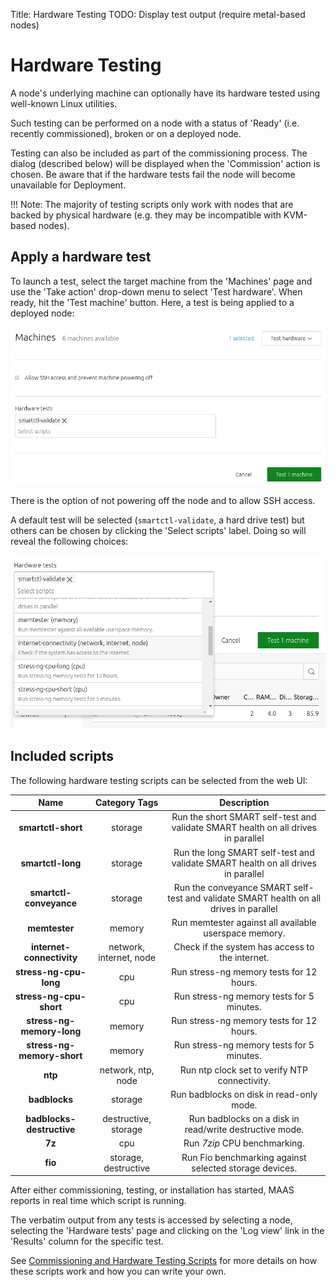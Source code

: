 Title: Hardware Testing
TODO:  Display test output (require metal-based nodes)


# Hardware Testing

A node's underlying machine can optionally have its hardware tested using
well-known Linux utilities.

Such testing can be performed on a node with a status of 'Ready' (i.e. recently
commissioned), broken or on a deployed node.

Testing can also be included as part of the commissioning process. The dialog
(described below) will be displayed when the 'Commission' action is chosen. Be
aware that if the hardware tests fail the node will become unavailable for
Deployment.

!!! Note: 
    The majority of testing scripts only work with nodes that are backed by
    physical hardware (e.g. they may be incompatible with KVM-based nodes).


## Apply a hardware test

To launch a test, select the target machine from the 'Machines' page and use
the 'Take action' drop-down menu to select 'Test hardware'. When ready, hit the
'Test machine' button. Here, a test is being applied to a deployed node:

![hw test deployed node][img__hw-testing-deployed]

There is the option of not powering off the node and to allow SSH access.

A default test will be selected (`smartctl-validate`, a hard drive test) but
others can be chosen by clicking the 'Select scripts' label. Doing so will
reveal the following choices:

![hw test deployed node choices][img__hw-testing-deployed-choices]

## Included scripts

The following hardware testing scripts can be selected from the web UI:

| Name                       | Category Tags   | Description
|:-:                         |:-:      | :-:
| **smartctl-short** | storage | Run the short SMART self-test and validate SMART health on all drives in parallel |
| **smartctl-long**  | storage | Run the long SMART self-test and validate SMART health on all drives in parallel |
| **smartctl-conveyance** | storage | Run the conveyance SMART self-test and validate SMART health on all drives in parallel |
| **memtester** | memory | Run memtester against all available userspace memory. |
| **internet-connectivity** | network, internet, node | Check if the system has access to the internet. |
| **stress-ng-cpu-long** | cpu | Run stress-ng memory tests for 12 hours. |
| **stress-ng-cpu-short** | cpu | Run stress-ng memory tests for 5 minutes. |
| **stress-ng-memory-long** | memory | Run stress-ng memory tests for 12 hours. |
| **stress-ng-memory-short** | memory | Run stress-ng memory tests for 5 minutes. |
| **ntp** | network, ntp, node | Run ntp clock set to verify NTP connectivity. |
| **badblocks** | storage | Run badblocks on disk in read-only mode. |
| **badblocks-destructive** | destructive, storage | Run badblocks on a disk in read/write destructive mode. |
| **7z** | cpu | Run *7zip* CPU benchmarking. |
| **fio** | storage, destructive | Run Fio benchmarking against selected storage devices. |

After either commissioning, testing, or installation has started, MAAS reports
in real time which script is running.

The verbatim output from any tests is accessed by selecting a node, selecting
the 'Hardware tests' page and clicking on the 'Log view' link in the 'Results'
column for the specific test.

See [Commissioning and Hardware Testing Scripts][nodes-hw-scripts] for more details on how
these scripts work and how you can write your own.

<!-- LINKS -->
[nodes-hw-scripts]: nodes-scripts.md

<!-- IMAGES -->
[img__hw-testing-deployed]: ../media/nodes-hw-testing__2.4_deployed.png
[img__hw-testing-deployed-choices]: ../media/nodes-hw-testing__2.4_deployed-choices.png
